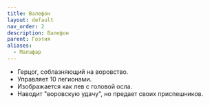 ```yaml
---
title: Валефон
layout: default
nav_order: 2
description: Валефон
parent: Гоэтия
aliases:
  - Малафар
---
```

- Герцог, соблазняющий на воровство.
- Управляет 10 легионами.
- Изображается как лев с головой осла.
- Наводит "воровскую удачу", но предает своих приспешников.
